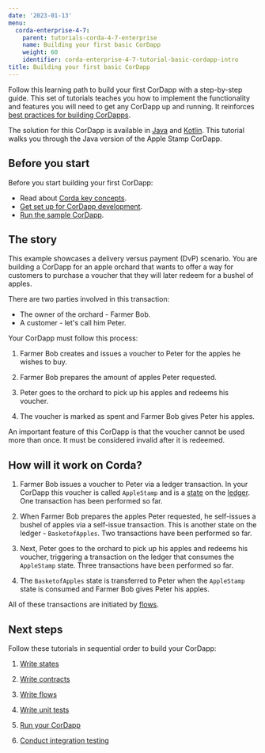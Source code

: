 ```yaml
---
date: '2023-01-13'
menu:
  corda-enterprise-4-7:
    parent: tutorials-corda-4-7-enterprise
    name: Building your first basic CorDapp
    weight: 60
    identifier: corda-enterprise-4-7-tutorial-basic-cordapp-intro
title: Building your first basic CorDapp
---
```


Follow this learning path to build your first CorDapp with a step-by-step guide. This set of tutorials teaches you how to implement the functionality and features you will need to get any CorDapp up and running. It reinforces [best practices for building CorDapps](../../../../../4.10/community/writing-a-cordapp.md).

The solution for this CorDapp is available in [Java](https://github.com/corda/samples-java/tree/master/Basic/tutorial-applestamp) and [Kotlin](https://github.com/corda/samples-kotlin/tree/master/Basic/tutorial-applestamp). This tutorial walks you through the Java version of the Apple Stamp CorDapp.

## Before you start

Before you start building your first CorDapp:

- Read about [Corda key concepts](../../../../community/key-concepts.md).
- [Get set up for CorDapp development](../../../../community/getting-set-up.md).
- [Run the sample CorDapp](../../../../community/tutorial-cordapp.md).

## The story

This example showcases a delivery versus payment (DvP) scenario. You are building a CorDapp for an apple orchard that wants to offer a way for customers to purchase a voucher that they will later redeem for a bushel of apples.

There are two parties involved in this transaction:

- The owner of the orchard - Farmer Bob.
- A customer - let's call him Peter.

Your CorDapp must follow this process:

1. Farmer Bob creates and issues a voucher to Peter for the apples he wishes to buy.

2. Farmer Bob prepares the amount of apples Peter requested.

3. Peter goes to the orchard to pick up his apples and redeems his voucher.

4. The voucher is marked as spent and Farmer Bob gives Peter his apples.

An important feature of this CorDapp is that the voucher cannot be used more than once. It must be considered invalid after it is redeemed.

## How will it work on Corda?

1. Farmer Bob issues a voucher to Peter via a ledger transaction. In your CorDapp this voucher is called `AppleStamp` and is a [state](../../../../community/key-concepts-states.md) on the [ledger](../../../../community/key-concepts-ledger.md). One transaction has been performed so far.

2. When Farmer Bob prepares the apples Peter requested, he self-issues a bushel of apples via a self-issue transaction. This is another state on the ledger - `BasketofApples`. Two transactions have been performed so far.

3. Next, Peter goes to the orchard to pick up his apples and redeems his voucher, triggering a transaction on the ledger that consumes the `AppleStamp` state. Three transactions have been performed so far.

4. The `BasketofApples` state is transferred to Peter when the `AppleStamp` state is consumed and Farmer Bob gives Peter his apples.

All of these transactions are initiated by [flows](../../../../community/key-concepts-flows.md).

## Next steps

Follow these tutorials in sequential order to build your CorDapp:

<!---These will all link to the new tutorials when they are added.--->

1. [Write states](basic-cordapp-state.md)

2. [Write contracts](basic-cordapp-contract.md)

3. [Write flows](basic-cordapp-flows.md)

4. [Write unit tests](basic-cordapp-unit-testing.md)

5. [Run your CorDapp](basic-cordapp-running.md)

6. [Conduct integration testing](basic-cordapp-int-testing.md)
